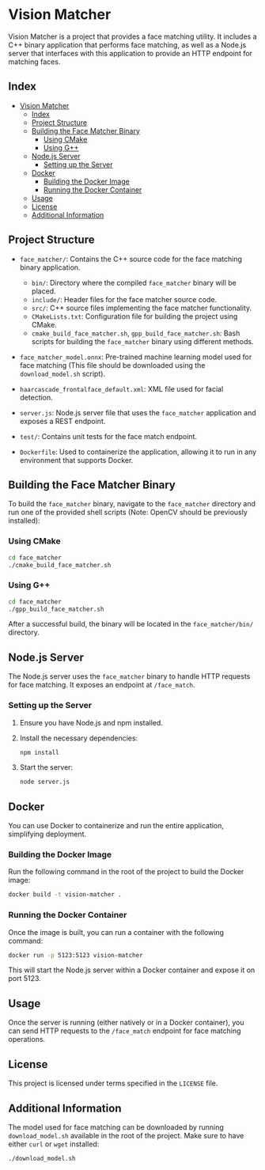 # Vision Matcher

Vision Matcher is a project that provides a face matching utility. It includes a C++ binary application that performs face matching, as well as a Node.js server that interfaces with this application to provide an HTTP endpoint for matching faces.

## Index

- [Vision Matcher](#vision-matcher)
  - [Index](#index)
  - [Project Structure](#project-structure)
  - [Building the Face Matcher Binary](#building-the-face-matcher-binary)
    - [Using CMake](#using-cmake)
    - [Using G++](#using-g)
  - [Node.js Server](#nodejs-server)
    - [Setting up the Server](#setting-up-the-server)
  - [Docker](#docker)
    - [Building the Docker Image](#building-the-docker-image)
    - [Running the Docker Container](#running-the-docker-container)
  - [Usage](#usage)
  - [License](#license)
  - [Additional Information](#additional-information)

## Project Structure

- `face_matcher/`: Contains the C++ source code for the face matching binary application.
  - `bin/`: Directory where the compiled `face_matcher` binary will be placed.
  - `include/`: Header files for the face matcher source code.
  - `src/`: C++ source files implementing the face matcher functionality.
  - `CMakeLists.txt`: Configuration file for building the project using CMake.
  - `cmake_build_face_matcher.sh`, `gpp_build_face_matcher.sh`: Bash scripts for building the `face_matcher` binary using different methods.

- `face_matcher_model.onnx`: Pre-trained machine learning model used for face matching (This file should be downloaded using the `download_model.sh` script).

- `haarcascade_frontalface_default.xml`: XML file used for facial detection.

- `server.js`: Node.js server file that uses the `face_matcher` application and exposes a REST endpoint.

- `test/`: Contains unit tests for the face match endpoint.

- `Dockerfile`: Used to containerize the application, allowing it to run in any environment that supports Docker.

## Building the Face Matcher Binary

To build the `face_matcher` binary, navigate to the `face_matcher` directory and run one of the provided shell scripts (Note: OpenCV should be previously installed):

### Using CMake

```bash
cd face_matcher
./cmake_build_face_matcher.sh
```

### Using G++

```bash
cd face_matcher
./gpp_build_face_matcher.sh
```

After a successful build, the binary will be located in the `face_matcher/bin/` directory.

## Node.js Server

The Node.js server uses the `face_matcher` binary to handle HTTP requests for face matching. It exposes an endpoint at `/face_match`.

### Setting up the Server

1. Ensure you have Node.js and npm installed.
2. Install the necessary dependencies:

    ```bash
    npm install
    ```

3. Start the server:

    ```bash
    node server.js
    ```

## Docker

You can use Docker to containerize and run the entire application, simplifying deployment.

### Building the Docker Image

Run the following command in the root of the project to build the Docker image:

```bash
docker build -t vision-matcher .
```

### Running the Docker Container

Once the image is built, you can run a container with the following command:

```bash
docker run -p 5123:5123 vision-matcher
```

This will start the Node.js server within a Docker container and expose it on port 5123.

## Usage

Once the server is running (either natively or in a Docker container), you can send HTTP requests to the `/face_match` endpoint for face matching operations.

## License

This project is licensed under terms specified in the `LICENSE` file.

## Additional Information

The model used for face matching can be downloaded by running `download_model.sh` available in the root of the project. Make sure to have either `curl` or `wget` installed:

```bash
./download_model.sh
```
